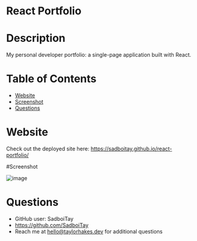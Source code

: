 # React Portfolio 

  # Description
  My personal developer portfolio: a single-page application built with React.

  # Table of Contents
  * [Website](#website)
  * [Screenshot](#screenshot)
  * [Questions](#questions)

  # Website
  Check out the deployed site here: https://sadboitay.github.io/react-portfolio/
  
  #Screenshot
  
  ![image](https://user-images.githubusercontent.com/86327207/145722241-6cb829d6-8b19-4a44-a757-30462a4f615a.png)

  # Questions

  * GitHub user: SadboiTay
  * https://github.com/SadboiTay
  * Reach me at hello@taylorhakes.dev for additional questions 
